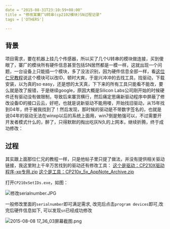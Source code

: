 ```yaml
---
date = "2015-08-31T23:10:59+08:00"
title = "修改某寨厂U转串(cp2102模块)SN过程记录"
tags = ['OTHERS']

---
```

## 背景

项目需求，要在机器上挂几个传感器，所以买了几个U转串的模块做连接，买到傻眼了，寨厂的模块所有硬件信息甚至包括SN居然都是一模一样，这就出现一个问题，一台设备上只能插一个模块，多了没法识别，因为硬件信息全部一样，看[这位仁兄教程][1]说这个模块可以改ID，顿时大爽，于是兴冲冲的去找工具，找驱动，下载安装，以为真的so easy，还是想的太天真，下下来的所有工具只能看不能改，要么就是改了报错，于是继续google，原因大概是Silicon Labs公司刚开始的时候硬件还有驱动没有做限制，导致后来寨货横行，然后痛定思痛新驱动程序中屏蔽了修改设备ID的接口云云，好吧，也就是说新驱动不能用喽，开始找旧驱动，从15年找到04年，终于被我找到了！然后发现，那时候的驱动是不带数字签名的，也就是说04年的驱动无法在winxp以后的系统上面用，win7倒是勉强可以，不过需要开开发者模式什么的，醉了，只得默默的掏出吃灰N久的上网本，继续折腾，终于成功修改：

## 过程

其实跟上面那位仁兄的教程一样，只是他帖子里只提了做法，并没有提供相关驱动链接，我这里附上千辛万苦找到的驱动还有修改工具：
[这个是驱动：CP210X驱动程序-xp专用.zip][2]
[这个是工具：CP210x_5x_AppNote_Archive.zip][3]

打开`CP210xSetIDs.exe`，如图：

![修改serialnumber.JPG][4]

一般修改里面的`serialnumber`即可满足需求, 改完后点击`program devices`即可,改完后硬件信息如下, 可以发现`sn`已经成功修改

![2015-08-08 17_36_03屏幕截图.png][5]


  [1]: http://blog.163.com/lby147612@126/blog/static/170410452201382510318725
  [2]: http://7xivdp.com1.z0.glb.clouddn.com/2015/08/454542992.zip
  [3]: http://7xivdp.com1.z0.glb.clouddn.com/2015/08/343120409.zip
  [4]: http://7xivdp.com1.z0.glb.clouddn.com/2015/08/3855334421.jpg_xyz
  [5]: http://7xivdp.com1.z0.glb.clouddn.com/2015/08/4259131112.png_xyz

